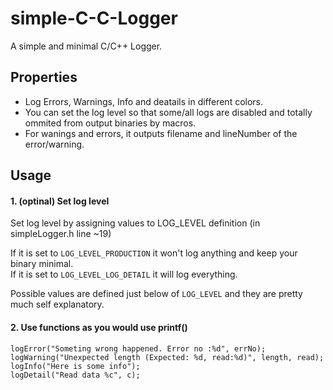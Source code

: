 # simple-C-C-Logger  
A simple and minimal C/C++ Logger.  

## Properties

* Log Errors, Warnings, Info and deatails in different colors.
* You can set the log level so that some/all logs are disabled and totally ommited from output binaries by macros.
* For wanings and errors, it outputs filename and lineNumber of the error/warning.

## Usage

#### 1. (optinal) Set log level

Set log level by assigning values to LOG_LEVEL definition (in simpleLogger.h line ~19)

If it is set to `LOG_LEVEL_PRODUCTION` it won't log anything and keep your binary minimal.  
If it is set to `LOG_LEVEL_LOG_DETAIL` it will log everything.  

Possible values are defined just below of `LOG_LEVEL` and they are pretty much self explanatory.

#### 2. Use functions as you would use printf()

    logError("Someting wrong happened. Error no :%d", errNo);
    logWarning("Unexpected length (Expected: %d, read:%d)", length, read);
    logInfo("Here is some info");
    logDetail("Read data %c", c);

